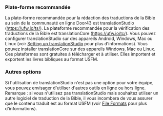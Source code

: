 ### Plate-forme recommandée

La plate-forme recommandée pour la rédaction des traductions de la Bible au sein de la communauté en ligne Door43 est translationStudio (https://ufw.io/ts/). La plateforme recommandée pour la vérification des traductions de la Bible est translationCore (https://ufw.io/tc/). Vous pouvez configurer translationStudio sur des appareils Android, Windows, Mac ou Linux (voir [Setting up translationStudio](../setup-ts/01.md) pour plus d'informations). Vous pouvez installer translationCore sur des appareils Windows, Mac ou Linux. Ces plateformes sont gratuites à télécharger et à utiliser. Elles importent et exportent les livres bibliques au format USFM.

### Autres options

Si l'utilisation de translationStudio n'est pas une option pour votre équipe, vous pouvez envisager d'utiliser d'autres outils en ligne ou hors ligne. Remarque : si vous n'utilisez pas translationStudio mais souhaitez utiliser un autre logiciel de traduction de la Bible, il vous incombera de vous assurer que le contenu traduit est au format USFM (voir [File Formats](../../translate/file-formats/01.md) pour plus d'informations).
